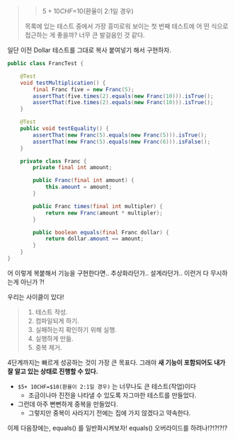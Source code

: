 
>>  $5+ 10CHF=$10(환율이 2:1일 경우)
> 
> 목록에 있는 테스트 중에서 가장 흥미로워 보이는 첫 번째 테스트에 어 떤 식으로 접근하는 게 좋을까? 너무 큰 발걸음인 것 같다.


일단 이전 Dollar 테스트를 그대로 복사 붙여넣기 해서 구현하자.
```java
public class FrancTest {

    @Test
    void testMultiplication() {
        final Franc five = new Franc(5);
        assertThat(five.times(2).equals(new Franc(10))).isTrue();
        assertThat(five.times(2).equals(new Franc(10))).isTrue();
    }

    @Test
    public void testEquality() {
        assertThat(new Franc(5).equals(new Franc(5))).isTrue();
        assertThat(new Franc(5).equals(new Franc(6))).isFalse();
    }

    private class Franc {
        private final int amount;

        public Franc(final int amount) {
            this.amount = amount;
        }

        public Franc times(final int multipler) {
            return new Franc(amount * multipler);
        }

        public boolean equals(final Franc dollar) {
            return dollar.amount == amount;
        }
    }
}

```

어 이렇게 복붙해서 기능을 구현한다면.. 추상화라던가.. 설계라던가.. 이런거 다 무시하는게 아닌가 ?!

우리는 사이클이 있다!
>1. ﻿﻿﻿테스트 작성.
>2. ﻿﻿﻿컴파일되게 하기.
>3. ﻿﻿﻿실패하는지 확인하기 위해 실행.
>4. ﻿﻿﻿실행하게 만듦.
>5. ﻿﻿﻿중복 제거.

4단계까지는 빠르게 성공하는 것이 가장 큰 목표다. 그래야 **새 기능이 포함되어도 내가 잘 알고 있는 상태로 진행할 수 있다.**

- `$5+ 10CHF=$10(환율이 2:1일 경우)` 는 너무나도 큰 테스트(작업)이다
	- 조금이나마 진전을 나타낼 수 있도록 자그마한 테스트를 만들었다.
- 그런데 아주 뻔뻔하게 중복을 만들었다.
	- 그렇지만 중복이 사라지기 전에는 집에 가지 않겠다고 약속한다.

이제 다음장에는, equals() 를 일반화시켜보자!
equals() 오버라이드를 하려나!?!?!?!?